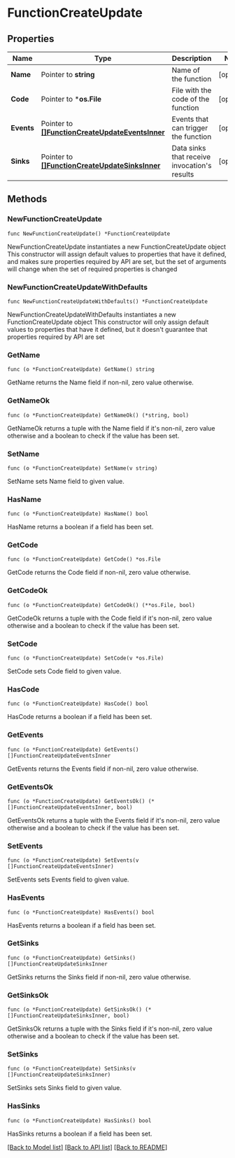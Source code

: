 # FunctionCreateUpdate

## Properties

Name | Type | Description | Notes
------------ | ------------- | ------------- | -------------
**Name** | Pointer to **string** | Name of the function | [optional] 
**Code** | Pointer to ***os.File** | File with the code of the function | [optional] 
**Events** | Pointer to [**[]FunctionCreateUpdateEventsInner**](FunctionCreateUpdateEventsInner.md) | Events that can trigger the function | [optional] 
**Sinks** | Pointer to [**[]FunctionCreateUpdateSinksInner**](FunctionCreateUpdateSinksInner.md) | Data sinks that receive invocation&#39;s results | [optional] 

## Methods

### NewFunctionCreateUpdate

`func NewFunctionCreateUpdate() *FunctionCreateUpdate`

NewFunctionCreateUpdate instantiates a new FunctionCreateUpdate object
This constructor will assign default values to properties that have it defined,
and makes sure properties required by API are set, but the set of arguments
will change when the set of required properties is changed

### NewFunctionCreateUpdateWithDefaults

`func NewFunctionCreateUpdateWithDefaults() *FunctionCreateUpdate`

NewFunctionCreateUpdateWithDefaults instantiates a new FunctionCreateUpdate object
This constructor will only assign default values to properties that have it defined,
but it doesn't guarantee that properties required by API are set

### GetName

`func (o *FunctionCreateUpdate) GetName() string`

GetName returns the Name field if non-nil, zero value otherwise.

### GetNameOk

`func (o *FunctionCreateUpdate) GetNameOk() (*string, bool)`

GetNameOk returns a tuple with the Name field if it's non-nil, zero value otherwise
and a boolean to check if the value has been set.

### SetName

`func (o *FunctionCreateUpdate) SetName(v string)`

SetName sets Name field to given value.

### HasName

`func (o *FunctionCreateUpdate) HasName() bool`

HasName returns a boolean if a field has been set.

### GetCode

`func (o *FunctionCreateUpdate) GetCode() *os.File`

GetCode returns the Code field if non-nil, zero value otherwise.

### GetCodeOk

`func (o *FunctionCreateUpdate) GetCodeOk() (**os.File, bool)`

GetCodeOk returns a tuple with the Code field if it's non-nil, zero value otherwise
and a boolean to check if the value has been set.

### SetCode

`func (o *FunctionCreateUpdate) SetCode(v *os.File)`

SetCode sets Code field to given value.

### HasCode

`func (o *FunctionCreateUpdate) HasCode() bool`

HasCode returns a boolean if a field has been set.

### GetEvents

`func (o *FunctionCreateUpdate) GetEvents() []FunctionCreateUpdateEventsInner`

GetEvents returns the Events field if non-nil, zero value otherwise.

### GetEventsOk

`func (o *FunctionCreateUpdate) GetEventsOk() (*[]FunctionCreateUpdateEventsInner, bool)`

GetEventsOk returns a tuple with the Events field if it's non-nil, zero value otherwise
and a boolean to check if the value has been set.

### SetEvents

`func (o *FunctionCreateUpdate) SetEvents(v []FunctionCreateUpdateEventsInner)`

SetEvents sets Events field to given value.

### HasEvents

`func (o *FunctionCreateUpdate) HasEvents() bool`

HasEvents returns a boolean if a field has been set.

### GetSinks

`func (o *FunctionCreateUpdate) GetSinks() []FunctionCreateUpdateSinksInner`

GetSinks returns the Sinks field if non-nil, zero value otherwise.

### GetSinksOk

`func (o *FunctionCreateUpdate) GetSinksOk() (*[]FunctionCreateUpdateSinksInner, bool)`

GetSinksOk returns a tuple with the Sinks field if it's non-nil, zero value otherwise
and a boolean to check if the value has been set.

### SetSinks

`func (o *FunctionCreateUpdate) SetSinks(v []FunctionCreateUpdateSinksInner)`

SetSinks sets Sinks field to given value.

### HasSinks

`func (o *FunctionCreateUpdate) HasSinks() bool`

HasSinks returns a boolean if a field has been set.


[[Back to Model list]](../README.md#documentation-for-models) [[Back to API list]](../README.md#documentation-for-api-endpoints) [[Back to README]](../README.md)


